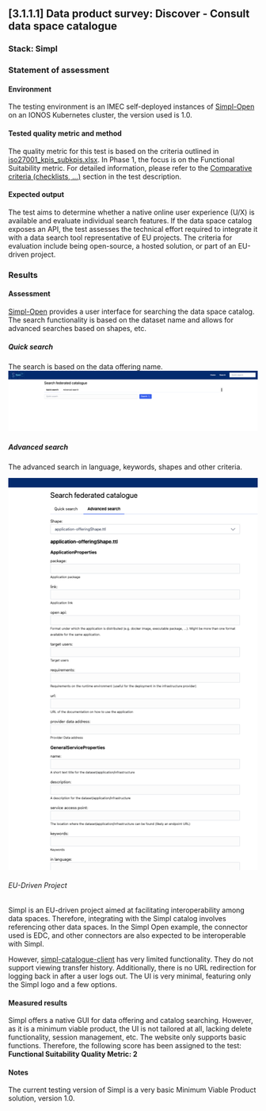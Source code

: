 ## [3.1.1.1] Data product survey: Discover - Consult data space catalogue
### Stack: Simpl

### Statement of assessment
#### Environment
The testing environment is an IMEC self-deployed instances of [Simpl-Open](https://code.europa.eu/simpl/simpl-open) on an IONOS Kubernetes cluster, the version used is 1.0.

#### Tested quality metric and method
The quality metric for this test is based on the criteria outlined in [iso27001_kpis_subkpis.xlsx](../../../../../design_decisions/background_info/iso27001_kpis_subkpis.xlsx). In Phase 1, the focus is on the Functional Suitability metric. For detailed information, please refer to the [Comparative criteria (checklists, ...)](./test.md#comparative-criteria-checklists-) section in the test description.

#### Expected output
The test aims to determine whether a native online user experience (U/X) is available and evaluate individual search features. 
If the data space catalog exposes an API, the test assesses the technical effort required to integrate it with a data search tool representative of EU projects.
The criteria for evaluation include being open-source, a hosted solution, or part of an EU-driven project.

### Results
#### Assessment
[Simpl-Open](https://code.europa.eu/simpl/simpl-open) provides a user interface for searching the data space catalog. The search functionality is based on the dataset name and allows for advanced searches based on shapes, etc. 
##### Quick search
The search is based on the data offering name.
![quick_search_simpl.png](images/quick_search_simpl.png)

##### Advanced search
The advanced search in language, keywords, shapes and other criteria.

![advanced_search_simpl.png](images/advanced_search_simpl.png)

###### EU-Driven Project
Simpl is an EU-driven project aimed at facilitating interoperability among data spaces. Therefore, integrating with the Simpl catalog involves referencing other data spaces. In the Simpl Open example, the connector used is EDC, and other connectors are also expected to be interoperable with Simpl.

However, [simpl-catalogue-client](https://code.europa.eu/simpl/simpl-open/development/gaia-x-edc/simpl-catalogue-client) has very limited functionality. They do not support viewing transfer history. Additionally, there is no URL redirection for logging back in after a user logs out. The UI is very minimal, featuring only the Simpl logo and a few options.

#### Measured results
Simpl offers a native GUI for data offering and catalog searching. However, as it is a minimum viable product, the UI is not tailored at all, lacking delete functionality, session management, etc. The website only supports basic functions. Therefore, the following score has been assigned to the test:
**Functional Suitability Quality Metric: 2**

#### Notes                                                                                             
The current testing version of Simpl is a very basic Minimum Viable Product solution, version 1.0.     
